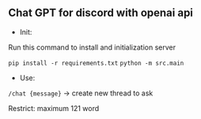 ## Chat GPT for discord with openai api

- Init: 

Run this command to install and initialization server

```pip install -r requirements.txt```
```python -m src.main```

- Use:

``/chat {message}`` -> create new thread to ask

Restrict: maximum 121 word